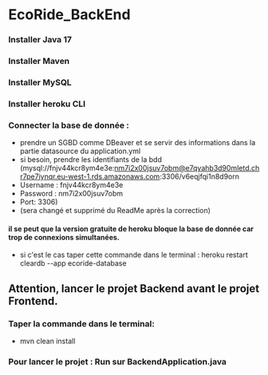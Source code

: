 # EcoRide_BackEnd
### Installer Java 17

### Installer Maven

### Installer MySQL

### Installer heroku CLI

### Connecter la base de donnée : 
* prendre un SGBD comme DBeaver et se servir des informations dans la partie datasource du application.yml
* si besoin, prendre les identifiants de la bdd (mysql://fnjv44kcr8ym4e3e:nm7i2x00jsuv7obm@e7qyahb3d90mletd.chr7pe7iynqr.eu-west-1.rds.amazonaws.com:3306/v6eqjfqi1n8d9orn
* Username : fnjv44kcr8ym4e3e
* Password : nm7i2x00jsuv7obm
* Port: 3306)
* (sera changé et supprimé du ReadMe après la correction)

#### il se peut que la version gratuite de heroku bloque la base de donnée car trop de connexions simultanées.
* si c'est le cas taper cette commande dans le terminal : heroku restart cleardb --app ecoride-database

## Attention, lancer le projet Backend avant le projet Frontend.

### Taper la commande dans le terminal: 
* mvn clean install

### Pour lancer le projet : Run sur BackendApplication.java



